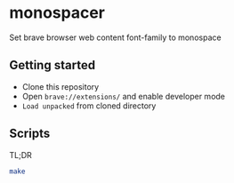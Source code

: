 # monospacer
Set brave browser web content font-family to monospace

## Getting started

- Clone this repository
- Open `brave://extensions/` and enable developer mode
- `Load unpacked` from cloned directory

## Scripts
TL;DR
```bash
make
```
